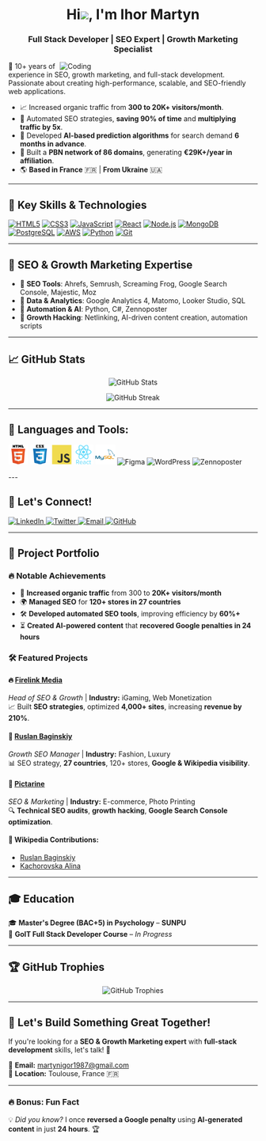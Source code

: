 <h1 align="center">Hi<span><img src="https://media.giphy.com/media/hvRJCLFzcasrR4ia7z/giphy.gif" width="30px"/></span>, I'm Ihor Martyn</h1>
<h3 align="center">Full Stack Developer | SEO Expert | Growth Marketing Specialist</h3>

<img align="right" width="400" src="https://cdn.dribbble.com/users/1162077/screenshots/3848914/programmer.gif" alt="Coding"/>

🚀 10+ years of experience in SEO, growth marketing, and full-stack development. Passionate about creating high-performance, scalable, and SEO-friendly web applications.

- 📈 Increased organic traffic from **300 to 20K+ visitors/month**.
- 🚀 Automated SEO strategies, **saving 90% of time** and **multiplying traffic by 5x**.
- 🤖 Developed **AI-based prediction algorithms** for search demand **6 months in advance**.
- 🎯 Built a **PBN network of 86 domains**, generating **€29K+/year in affiliation**.
- 🌎 **Based in France** 🇫🇷 | **From Ukraine** 🇺🇦

---

## 📌 Key Skills & Technologies

<p align="left">
  <a href="https://developer.mozilla.org/en-US/docs/Web/HTML"><img src="https://img.shields.io/badge/HTML5-E34F26?logo=html5&logoColor=fff&style=flat" alt="HTML5"/></a>
  <a href="https://developer.mozilla.org/en-US/docs/Web/CSS"><img src="https://img.shields.io/badge/CSS3-1572B6?logo=css3&logoColor=fff&style=flat" alt="CSS3"/></a>
  <a href="https://developer.mozilla.org/en-US/docs/Web/JavaScript"><img src="https://img.shields.io/badge/JavaScript-F7DF1E?logo=javascript&logoColor=000&style=flat" alt="JavaScript"/></a>
  <a href="https://reactjs.org/"><img src="https://img.shields.io/badge/React-61DAFB?logo=react&logoColor=000&style=flat" alt="React"/></a>
  <a href="https://nodejs.org/"><img src="https://img.shields.io/badge/Node.js-339933?logo=node.js&logoColor=fff&style=flat" alt="Node.js"/></a>
  <a href="https://www.mongodb.com/"><img src="https://img.shields.io/badge/MongoDB-47A248?logo=mongodb&logoColor=fff&style=flat" alt="MongoDB"/></a>
  <a href="https://www.postgresql.org/"><img src="https://img.shields.io/badge/PostgreSQL-316192?logo=postgresql&logoColor=fff&style=flat" alt="PostgreSQL"/></a>
  <a href="https://aws.amazon.com/"><img src="https://img.shields.io/badge/AWS-FF9900?logo=amazon-aws&logoColor=fff&style=flat" alt="AWS"/></a>
  <a href="https://www.python.org/"><img src="https://img.shields.io/badge/Python-3776AB?logo=python&logoColor=fff&style=flat" alt="Python"/></a>
  <a href="https://git-scm.com/"><img src="https://img.shields.io/badge/Git-F05032?logo=git&logoColor=fff&style=flat" alt="Git"/></a>
</p>

---

## 🎯 SEO & Growth Marketing Expertise

- 🔹 **SEO Tools**: Ahrefs, Semrush, Screaming Frog, Google Search Console, Majestic, Moz
- 🔹 **Data & Analytics**: Google Analytics 4, Matomo, Looker Studio, SQL
- 🔹 **Automation & AI**: Python, C#, Zennoposter
- 🔹 **Growth Hacking**: Netlinking, AI-driven content creation, automation scripts

---

## 📈 GitHub Stats

<p align="center">
  <img src="https://github-readme-stats.vercel.app/api?username=MartynIgor&show_icons=true&theme=tokyonight" alt="GitHub Stats"/>
</p>
<p align="center">
  <img src="https://github-readme-streak-stats.herokuapp.com/?user=MartynIgor&theme=tokyonight" alt="GitHub Streak"/>
</p>

---
## 🌟 Languages and Tools:

<p align="left">
  <picture>
    <img src="https://raw.githubusercontent.com/devicons/devicon/master/icons/html5/html5-original-wordmark.svg" alt="HTML" width="40" height="40"/>
  </picture>
  <picture>
    <img src="https://raw.githubusercontent.com/devicons/devicon/master/icons/css3/css3-original-wordmark.svg" alt="CSS" width="40" height="40"/>
  </picture>
  <picture>
    <img src="https://raw.githubusercontent.com/devicons/devicon/master/icons/javascript/javascript-original.svg" alt="JavaScript" width="40" height="40"/>
  </picture>
  <picture>
    <img src="https://raw.githubusercontent.com/devicons/devicon/master/icons/react/react-original-wordmark.svg" alt="React" width="40" height="40"/>
  </picture>
  <picture>
    <img src="https://raw.githubusercontent.com/devicons/devicon/master/icons/mysql/mysql-original-wordmark.svg" alt="MySQL" width="40" height="40"/>
  </picture>
  <picture>
    <img src="https://www.vectorlogo.zone/logos/figma/figma-icon.svg" alt="Figma" width="40" height="40"/>
  </picture>
  <picture>
    <img src="https://profilinator.rishav.dev/skills-assets/wordpress.png" alt="WordPress" width="40" height="40"/>
  </picture>
  <picture>
    <img src="https://www.formation-zennoposter.com/wp-content/uploads/2021/01/maitriser-zennoposter.png" alt="Zennoposter" width="40" height="40"/>
  </picture>
</p>
---

## 🤝 Let's Connect!

<p align="left">
  <picture>
    <a href="https://www.linkedin.com/in/ihor-martyn-1a6615100/" target="_blank">
      <img src="https://raw.githubusercontent.com/danielcranney/readme-generator/main/public/icons/socials/linkedin.svg" alt="LinkedIn" width="40" height="40"/>
    </a>
  </picture>
  <picture>
    <a href="https://x.com/martyn_igor" target="_blank">
      <img src="https://raw.githubusercontent.com/danielcranney/readme-generator/main/public/icons/socials/twitter.svg" alt="Twitter" width="40" height="40"/>
    </a>
  </picture>
  <picture>
    <a href="mailto:martynigor1987@gmail.com">
      <img src="https://upload.wikimedia.org/wikipedia/commons/4/4e/Gmail_Icon.png" alt="Email" width="40" height="40"/>
    </a>
  </picture>
  <picture>
    <a href="https://github.com/MartynIgor" target="_blank">
      <img src="https://upload.wikimedia.org/wikipedia/commons/9/91/Octicons-mark-github.svg" alt="GitHub" width="40" height="40"/>
    </a>
  </picture>
</p>


---

## 💼 Project Portfolio

### 🔥 Notable Achievements
- 🚀 **Increased organic traffic** from 300 to **20K+ visitors/month**
- 🌍 **Managed SEO** for **120+ stores in 27 countries**
- 🛠 **Developed automated SEO tools**, improving efficiency by **60%+**
- ⏳ **Created AI-powered content** that **recovered Google penalties in 24 hours**

### 🛠 Featured Projects

#### 🔥 [Firelink Media](https://firelink.media/#home)
*Head of SEO & Growth* | **Industry:** iGaming, Web Monetization  
📈 Built **SEO strategies**, optimized **4,000+ sites**, increasing **revenue by 210%**.  

#### 🎩 [Ruslan Baginskiy](https://ruslanbaginskiy.com/)
*Growth SEO Manager* | **Industry:** Fashion, Luxury  
📊 SEO strategy, **27 countries**, 120+ stores, **Google & Wikipedia visibility**.  

#### 📸 [Pictarine](https://pictarine.com/)
*SEO & Marketing* | **Industry:** E-commerce, Photo Printing  
🔍 **Technical SEO audits**, **growth hacking**, **Google Search Console optimization**.  

#### 📖 Wikipedia Contributions:
- [Ruslan Baginskiy](https://en.wikipedia.org/wiki/Ruslan_Baginskiy)
- [Kachorovska Alina](https://en.wikipedia.org/wiki/Kachorovska_Alina)

---

## 🎓 Education

🎓 **Master's Degree (BAC+5) in Psychology** – **SUNPU**  
🎯 **GoIT Full Stack Developer Course** – *In Progress*

---

## 🏆 GitHub Trophies

<p align="center">
  <img src="https://github-profile-trophy.vercel.app/?username=MartynIgor&theme=flat&no-bg=true&no-frame=true&margin-w=15" alt="GitHub Trophies"/>
</p>

---

## 🚀 Let's Build Something Great Together!

If you're looking for a **SEO & Growth Marketing expert** with **full-stack development** skills, let's talk! 🎯  

📩 **Email:** martynigor1987@gmail.com  
📍 **Location:** Toulouse, France 🇫🇷  

---

### 🔥 **Bonus: Fun Fact**
💡 *Did you know?* I once **reversed a Google penalty** using **AI-generated content** in just **24 hours**. 🏆
